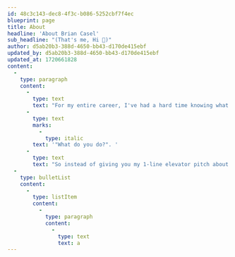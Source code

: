 ```yaml
---
id: 48c3c143-dec8-4f3c-b086-5252cbf7f4ec
blueprint: page
title: About
headline: 'About Brian Casel'
sub_headline: "(That's me, Hi 👋)"
author: d5ab20b3-388d-4650-bb43-d170de415ebf
updated_by: d5ab20b3-388d-4650-bb43-d170de415ebf
updated_at: 1720661828
content:
  -
    type: paragraph
    content:
      -
        type: text
        text: "For my entire career, I've had a hard time knowing what to say when someone asks me, "
      -
        type: text
        marks:
          -
            type: italic
        text: '"What do you do?". '
      -
        type: text
        text: "So instead of giving you my 1-line elevator pitch about me, I'll give it to you in bullet list form (my favorite):"
  -
    type: bulletList
    content:
      -
        type: listItem
        content:
          -
            type: paragraph
            content:
              -
                type: text
                text: a
---
```

